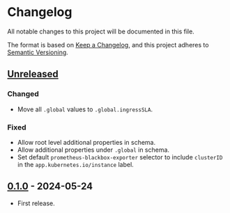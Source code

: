 # Changelog

All notable changes to this project will be documented in this file.

The format is based on [Keep a Changelog](https://keepachangelog.com/en/1.0.0/),
and this project adheres to [Semantic Versioning](https://semver.org/spec/v2.0.0.html).

## [Unreleased]

### Changed

- Move all `.global` values to `.global.ingressSLA`.

### Fixed

- Allow root level additional properties in schema.
- Allow additional properties under `.global` in schema.
- Set default `prometheus-blackbox-exporter` selector to include `clusterID` in the `app.kubernetes.io/instance` label.

## [0.1.0] - 2024-05-24

- First release.

[Unreleased]: https://github.com/giantswarm/ingress-sla-app/compare/v0.1.0...HEAD
[0.1.0]: https://github.com/giantswarm/ingress-sla-app/releases/tag/v0.1.0
